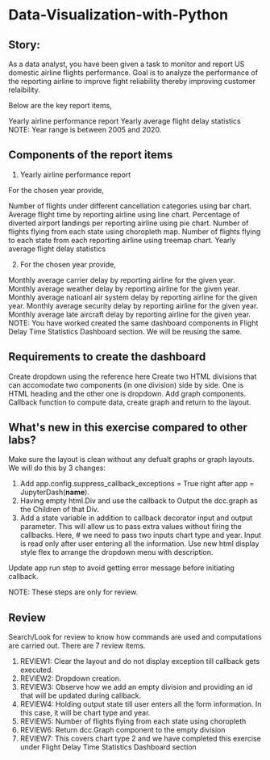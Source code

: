 # Data-Visualization-with-Python
## Story:
As a data analyst, you have been given a task to monitor and report US domestic airline flights performance. Goal is to analyze the performance of the reporting airline to improve fight reliability thereby improving customer relaibility.

Below are the key report items,

Yearly airline performance report
Yearly average flight delay statistics
NOTE: Year range is between 2005 and 2020.

## Components of the report items
1. Yearly airline performance report

For the chosen year provide,

Number of flights under different cancellation categories using bar chart.
Average flight time by reporting airline using line chart.
Percentage of diverted airport landings per reporting airline using pie chart.
Number of flights flying from each state using choropleth map.
Number of flights flying to each state from each reporting airline using treemap chart.
Yearly average flight delay statistics

2. For the chosen year provide,

Monthly average carrier delay by reporting airline for the given year.
Monthly average weather delay by reporting airline for the given year.
Monthly average natioanl air system delay by reporting airline for the given year.
Monthly average security delay by reporting airline for the given year.
Monthly average late aircraft delay by reporting airline for the given year.
NOTE: You have worked created the same dashboard components in Flight Delay Time Statistics Dashboard section. We will be reusing the same.

## Requirements to create the dashboard
Create dropdown using the reference here
Create two HTML divisions that can accomodate two components (in one division) side by side. One is HTML heading and the other one is dropdown.
Add graph components.
Callback function to compute data, create graph and return to the layout.

## What's new in this exercise compared to other labs?
Make sure the layout is clean without any defualt graphs or graph layouts. We will do this by 3 changes:

1. Add app.config.suppress_callback_exceptions = True right after app = JupyterDash(__name__).
2. Having empty html.Div and use the callback to Output the dcc.graph as the Children of that Div.
3. Add a state variable in addition to callback decorator input and output parameter. This will allow us to pass extra values without firing the callbacks. Here, # we need to pass two inputs chart type and year. Input is read only after user entering all the information.
Use new html display style flex to arrange the dropdown menu with description.

Update app run step to avoid getting error message before initiating callback.

NOTE: These steps are only for review.

## Review
Search/Look for review to know how commands are used and computations are carried out. There are 7 review items.

1. REVIEW1: Clear the layout and do not display exception till callback gets executed.
2. REVIEW2: Dropdown creation.
3. REVIEW3: Observe how we add an empty division and providing an id that will be updated during callback.
4. REVIEW4: Holding output state till user enters all the form information. In this case, it will be chart type and year.
5. REVIEW5: Number of flights flying from each state using choropleth
6. REVIEW6: Return dcc.Graph component to the empty division
7. REVIEW7: This covers chart type 2 and we have completed this exercise under Flight Delay Time Statistics Dashboard section
